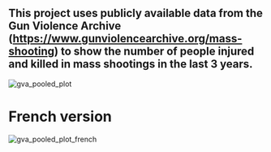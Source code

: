 ## This project uses publicly available data from the Gun Violence Archive (https://www.gunviolencearchive.org/mass-shooting) to show the number of people injured and killed in mass shootings in the last 3 years. 

![gva_pooled_plot](https://github.com/sejaldavla/Data-Visualization-Projects/assets/77356703/6059950a-e3ac-49b3-a978-33ef32c02e10)

# French version

![gva_pooled_plot_french](https://github.com/sejaldavla/Data-Visualization-Projects/assets/77356703/7abcb3a2-7591-4c39-97ee-5ef655c74c0a)
